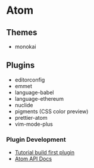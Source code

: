 # Atom

## Themes

- monokai

## Plugins

- editorconfig
- emmet
- language-babel
- language-ethereum
- nuclide
- pigments (CSS color preview)
- prettier-atom
- vim-mode-plus


### Plugin Development

- [Tutorial build first plugin](https://github.com/blog/2231-building-your-first-atom-plugin)
- [Atom API Docs](https://atom.io/docs/api/v1.9.4/)